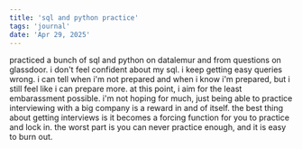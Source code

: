 ```yaml
---
title: 'sql and python practice'
tags: 'journal'
date: 'Apr 29, 2025'
---
```


practiced a bunch of sql and python on datalemur and from questions on glassdoor. i don't feel confident about my sql. i keep getting easy queries wrong. i can tell when i'm not prepared and when i know i'm prepared, but i still feel like i can prepare more. at this point, i aim for the least embarassment possible. i'm not hoping for much, just being able to practice interviewing with a big company is a reward in and of itself. the best thing about getting interviews is it becomes a forcing function for you to practice and lock in. the worst part is you can never practice enough, and it is easy to burn out.
